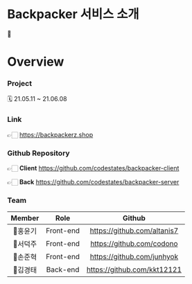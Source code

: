 # Backpacker 서비스 소개
:construction:

# Overview

### Project
🗓 21.05.11 ~ 21.06.08

### Link
👉🏻 https://backpackerz.shop

### Github Repository
👉🏻 **Client** https://github.com/codestates/backpacker-client

👉🏻 **Back** https://github.com/codestates/backpacker-server

### Team
|Member|Role|Github|
|:---:|:---:|:---:|
|🤴홍윤기|Front-end|https://github.com/altanis7|
|🤵서덕주|Front-end|https://github.com/codono|
|🤵‍손준혁|Front-end|https://github.com/junhyok|
|🤵‍김경태|Back-end|https://github.com/kkt12121|

